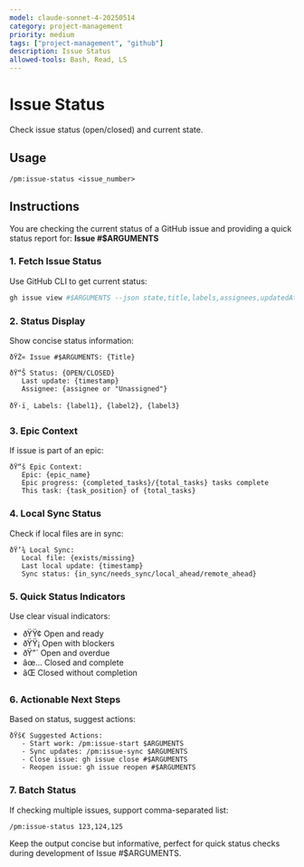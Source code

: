 ```yaml
---
model: claude-sonnet-4-20250514
category: project-management
priority: medium
tags: ["project-management", "github"]
description: Issue Status
allowed-tools: Bash, Read, LS
---
```


# Issue Status

Check issue status (open/closed) and current state.

## Usage
```
/pm:issue-status <issue_number>
```

## Instructions

You are checking the current status of a GitHub issue and providing a quick status report for: **Issue #$ARGUMENTS**

### 1. Fetch Issue Status
Use GitHub CLI to get current status:
```bash
gh issue view #$ARGUMENTS --json state,title,labels,assignees,updatedAt
```

### 2. Status Display
Show concise status information:
```
ðŸŽ« Issue #$ARGUMENTS: {Title}
   
ðŸ“Š Status: {OPEN/CLOSED}
   Last update: {timestamp}
   Assignee: {assignee or "Unassigned"}
   
ðŸ·ï¸ Labels: {label1}, {label2}, {label3}
```

### 3. Epic Context
If issue is part of an epic:
```
ðŸ“š Epic Context:
   Epic: {epic_name}
   Epic progress: {completed_tasks}/{total_tasks} tasks complete
   This task: {task_position} of {total_tasks}
```

### 4. Local Sync Status
Check if local files are in sync:
```
ðŸ’¾ Local Sync:
   Local file: {exists/missing}
   Last local update: {timestamp}
   Sync status: {in_sync/needs_sync/local_ahead/remote_ahead}
```

### 5. Quick Status Indicators
Use clear visual indicators:
- ðŸŸ¢ Open and ready
- ðŸŸ¡ Open with blockers  
- ðŸ”´ Open and overdue
- âœ… Closed and complete
- âŒ Closed without completion

### 6. Actionable Next Steps
Based on status, suggest actions:
```
ðŸš€ Suggested Actions:
   - Start work: /pm:issue-start $ARGUMENTS
   - Sync updates: /pm:issue-sync $ARGUMENTS
   - Close issue: gh issue close #$ARGUMENTS
   - Reopen issue: gh issue reopen #$ARGUMENTS
```

### 7. Batch Status
If checking multiple issues, support comma-separated list:
```
/pm:issue-status 123,124,125
```

Keep the output concise but informative, perfect for quick status checks during development of Issue #$ARGUMENTS.



